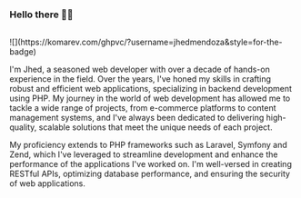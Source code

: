 ### Hello there 👋🤖
<p style="float:right">![](https://komarev.com/ghpvc/?username=jhedmendoza&style=for-the-badge)</p>
I'm Jhed, a seasoned web developer with over a decade of hands-on experience in the field. Over the years, I've honed my skills in crafting robust and efficient web applications, specializing in backend development using PHP. My journey in the world of web development has allowed me to tackle a wide range of projects, from e-commerce platforms to content management systems, and I've always been dedicated to delivering high-quality, scalable solutions that meet the unique needs of each project.

My proficiency extends to PHP frameworks such as Laravel, Symfony and Zend, which I've leveraged to streamline development and enhance the performance of the applications I've worked on. I'm well-versed in creating RESTful APIs, optimizing database performance, and ensuring the security of web applications.


<!--
[![GitHub Streak](https://streak-stats.demolab.com?user=jhedmendoza&theme=calm)](https://git.io/streak-stats)
-->
<!--
### Connect with me

<a href="https://www.linkedin.com/in/jhedmendoza/" target="_blank"><img align="left" src="https://raw.githubusercontent.com/jhedmendoza/jhedmendoza/main/img/linkedin.svg" alt="Jhed Mendoza | LinkedIn" width="21px"/></a>

<a href="https://www.facebook.com/jhed.adrine" target="_blank"><img align="left" src="https://raw.githubusercontent.com/jhedmendoza/jhedmendoza/main/img/facebook.png" alt="Jhed Mendoza | Facebook" width="21px"/></a>

<a href="https://twitter.com/_jhedm" target="_blank"><img align="left" src="https://raw.githubusercontent.com/jhedmendoza/jhedmendoza/main/img/twitter.png" alt="Jhed Mendoza | Twitter" width="21px"/></a>

<a href="https://www.instagram.com/jhedmendoza/" target="_blank"><img align="left" src="https://raw.githubusercontent.com/jhedmendoza/jhedmendoza/main/img/instagram.svg" alt="Jhed Mendoza | Instagram" width="21px"/></a>

<a href="https://www.youtube.com/jhedmendoza" target="_blank"><img align="left" src="https://raw.githubusercontent.com/jhedmendoza/jhedmendoza/main/img/youtube.png" alt="Jhed Mendoza | Youtube" width="21px"/></a>
-->


<!--
**jhedmendoza/jhedmendoza** is a ✨ _special_ ✨ repository because its `README.md` (this file) appears on your GitHub profile.

Here are some ideas to get you started:

- 🔭 I’m currently working on ...
- 🌱 I’m currently learning ...
- 👯 I’m looking to collaborate on ...
- 🤔 I’m looking for help with ...
- 💬 Ask me about ...
- 📫 How to reach me: ...
- 😄 Pronouns: ...
- ⚡ Fun fact: ...
-->
